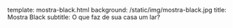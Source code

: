 template: mostra-black.html
background: /static/img/mostra-black.jpg
title: Mostra Black
subtitle: O que faz de sua casa um lar?


